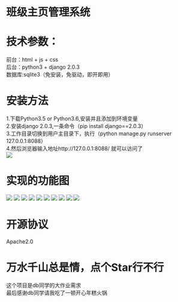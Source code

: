 # 班级主页管理系统
# 技术参数：
前台：html + js + css<br>
后台：python3 + django 2.0.3<br>
数据库:sqlite3（免安装，免驱动，即开即用）<br>
# 安装方法
1.下载Python3.5 or Python3.6,安装并且添加到环境变量<br>
2.安装django 2.0.3,一条命令（pip install django==2.0.3）<br>
3.工作目录切换到用户主目录下，执行（python manage.py runserver 127.0.0.1:8088）<br>
4.然后浏览器输入地址http://127.0.0.1:8088/ 就可以访问了<br>
![](https://raw.githubusercontent.com/imu-hupeng/ClassMate/master/images/11.png)
# 实现的功能图
![](https://raw.githubusercontent.com/imu-hupeng/ClassMate/master/images/1.png)
![](https://raw.githubusercontent.com/imu-hupeng/ClassMate/master/images/2.png)
![](https://raw.githubusercontent.com/imu-hupeng/ClassMate/master/images/3.png)
![](https://raw.githubusercontent.com/imu-hupeng/ClassMate/master/images/4.png)
![](https://raw.githubusercontent.com/imu-hupeng/ClassMate/master/images/5.png)
![](https://raw.githubusercontent.com/imu-hupeng/ClassMate/master/images/6.png)
![](https://raw.githubusercontent.com/imu-hupeng/ClassMate/master/images/7.png)
![](https://raw.githubusercontent.com/imu-hupeng/ClassMate/master/images/8.png)
![](https://raw.githubusercontent.com/imu-hupeng/ClassMate/master/images/9.png)
![](https://raw.githubusercontent.com/imu-hupeng/ClassMate/master/images/10.png)
# 开源协议
Apache2.0
# 万水千山总是情，点个Star行不行
这个项目是db同学的大作业需求<br>
最后感谢db同学请我吃了一顿开心年糕火锅

